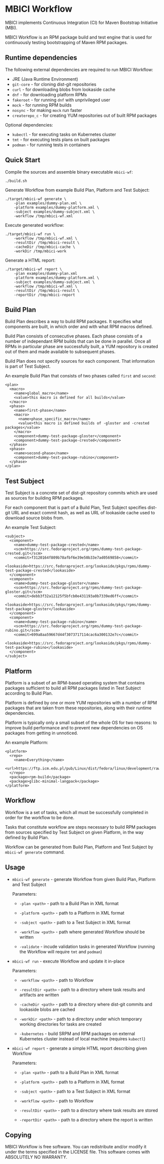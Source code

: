 MBICI Workflow
==============

MBICI implements Continuous Integration (CI) for Maven Bootstrap
Initiative (MBI).

MBICI Workflow is an RPM package build and test engine that is used
for continuously testing bootstrapping of Maven RPM packages.


Runtime dependencies
--------------------

The following external dependencies are required to run MBICI
Workflow:

* JRE (Java Runtime Environment)
* `git-core` - for cloning dist-git repositories
* `curl` - for downloading blobs from lookaside cache
* `dnf` - for downloading platform RPMs
* `fakeroot` - for running `dnf` with unprivileged user
* `mock` - for running RPM builds
* `nosync` - for making `mock` run faster
* `createrepo_c` - for creating YUM repositories out of built RPM
  packages

Optional dependencies:

* `kubectl` - for executing tasks on Kubernetes cluster
* `tmt` - for executing tests plans on built packages
* `podman` - for running tests in containers


Quick Start
-----------

Compile the sources and assemble binary executable `mbici-wf`:

    ./build.sh

Generate Workflow from example Build Plan, Platform and Test Subject:

    ./target/mbici-wf generate \
        -plan examples/dummy-plan.xml \
        -platform examples/dummy-platform.xml \
        -subject examples/dummy-subject.xml \
        -workflow /tmp/mbici-wf.xml

Execute generated workflow:

    ./target/mbici-wf run \
        -workflow /tmp/mbici-wf.xml \
        -resultDir /tmp/mbici-result \
        -cacheDir /tmp/mbici-cache \
        -workDir /tmp/mbici-work

Generate a HTML report:

    ./target/mbici-wf report \
        -plan examples/dummy-plan.xml
        -platform examples/dummy-platform.xml \
        -subject examples/dummy-subject.xml \
        -workflow /tmp/mbici-wf.xml \
        -resultDir /tmp/mbici-result \
        -reportDir /tmp/mbici-report


Build Plan
----------

Build Plan describes a way to build RPM packages.  It specifies what
components are built, in which order and with what RPM macros defined.

Build Plan consists of consecutive phases.  Each phase consists of a
number of independant RPM builds that can be done in parallel.  Once
all RPMs in particular phase are successfully built, a YUM repository
is created out of them and made available to subsequent phases.

Build Plan does not specify sources for each component.  That
information is part of Test Subject.

An example Build Plan that consists of two phases called `first` and
`second`:

    <plan>
      <macro>
        <name>global_macro</name>
        <value>this macro is defined for all builds</value>
      </macro>
      <phase>
        <name>first-phase</name>
        <macro>
          <name>phase_specific_macro</name>
          <value>this macro is defined builds of -gloster and -crested packages</value>
        </macro>
        <component>dummy-test-package-gloster</component>
        <component>dummy-test-package-crested</component>
      </phase>
      <phase>
        <name>second-phase</name>
        <component>dummy-test-package-rubino</component>
      </phase>
    </plan>


Test Subject
------------

Test Subject is a concrete set of dist-git repository commits which
are used as sources for building RPM packages.

For each component that is part of a Build Plan, Test Subject
specifies dist-git URL and exact commit hash, as well as URL of
lookaside cache used to download source blobs from.

An example Test Subject:

    <subject>
      <component>
        <name>dummy-test-package-crested</name>
        <scm>https://src.fedoraproject.org/rpms/dummy-test-package-crested.git</scm>
        <commit>f3120164f809b78afbf6e39e50b33e7ad0569858</commit>
        <lookaside>https://src.fedoraproject.org/lookaside/pkgs/rpms/dummy-test-package-crested</lookaside>
      </component>
      <component>
        <name>dummy-test-package-gloster</name>
        <scm>https://src.fedoraproject.org/rpms/dummy-test-package-gloster.git</scm>
        <commit>debb3f32a12125f5bfcb0e431193a0b7339ed6ff</commit>
        <lookaside>https://src.fedoraproject.org/lookaside/pkgs/rpms/dummy-test-package-gloster</lookaside>
      </component>
      <component>
        <name>dummy-test-package-rubino</name>
        <scm>https://src.fedoraproject.org/rpms/dummy-test-package-rubino.git</scm>
        <commit>699a8aa59667d44f3073717114cac6a300132e7c</commit>
        <lookaside>https://src.fedoraproject.org/lookaside/pkgs/rpms/dummy-test-package-rubino</lookaside>
      </component>
    </subject>


Platform
--------

Platform is a subset of an RPM-based operating system that contains
packages sufficient to build all RPM packages listed in Test Subject
according to Build Plan.

Platform is defined by one or more YUM repositories with a number of
RPM packages that are taken from these repositories, along with their
runtime dependencies.

Platform is typically only a small subset of the whole OS for two reasons: to
improve build performance and to prevent new dependencies on OS
packages from getting in unnoticed.

An example Platform:

    <platform>
      <repo>
        <name>Everything</name>
        <url>https://ftp.icm.edu.pl/pub/Linux/dist/fedora/linux/development/rawhide/Everything/x86_64/os/</url>
      </repo>
      <package>rpm-build</package>
      <package>glibc-minimal-langpack</package>
    </platform>


Workflow
--------

Workflow is a set of tasks, which all must be successfully completed
in order for the workflow to be done.

Tasks that constitute workflow are steps necessary to build RPM
packages from sources specified by Test Subject on given Platform, in
the way defined by Build Plan.

Workflow can be generated from Build Plan, Platform and Test Subject
by `mbici-wf generate` command.


Usage
-----

* `mbici-wf generate` - generate Workflow from given Build Plan,
  Platform and Test Subject

  Parameters:

  * `-plan <path>` - path to a Build Plan in XML format

  * `-platform <path>` - path to a Platform in XML format

  * `-subject <path>` - path to a Test Subject in XML format

  * `-workflow <path>` - path where generated Workflow should be
    written

  * `-validate` - incude validation tasks in generated Workflow
    (running the Workflow will require `tmt` and `podman`)

* `mbici-wf run` - execute Workflow and update it in-place

  Parameters:

  * `-workflow <path>` - path to Workflow

  * `-resultDir <path>` - path to a directory where task results and
    artifacts are written

  * `-cacheDir <path>` - path to a directory where dist-git commits
    and lookaside blobs are cached

  * `-workDir <path>` - path to a directory under which temporary
    working directories for tasks are created

  * `-kubernetes` - build SRPM and RPM packages on external Kubernetes
    cluster instead of local machine (requires `kubectl`)

* `mbici-wf report` - generate a simple HTML report describing given
  Workflow

  Parameters:

  * `-plan <path>` - path to a Build Plan in XML format

  * `-platform <path>` - path to a Platform in XML format

  * `-subject <path>` - path to a Test Subject in XML format

  * `-workflow <path>` - path to Workflow

  * `-resultDir <path>` - path to a directory where task results are
    stored

  * `-reportDir <path>` - path to a directory where the report is
    written


Copying
-------

MBICI Workflow is free software.  You can redistribute and/or modify
it under the terms specified in the LICENSE file.  This software comes
with ABSOLUTELY NO WARRANTY.
